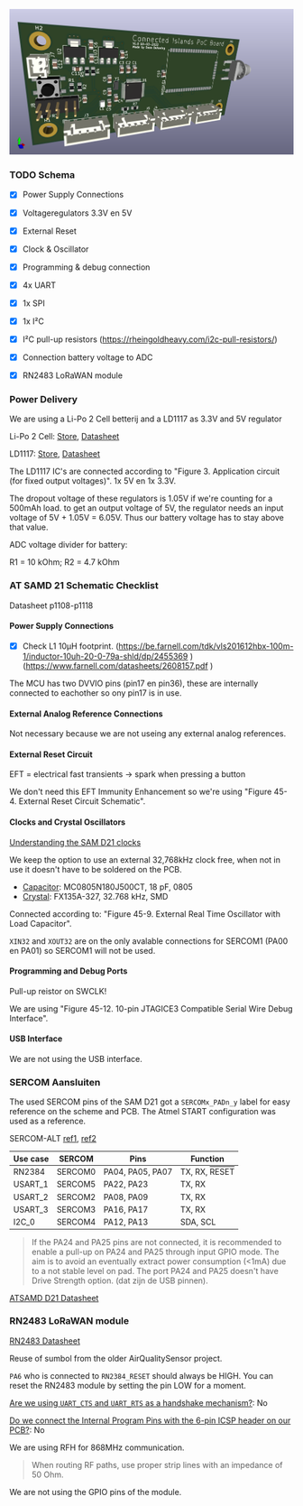 ![PCB](./ci-poc-board.png)


### TODO Schema

- [x] Power Supply Connections
- [x] Voltageregulators 3.3V en 5V
- [x] External Reset
- [x] Clock & Oscillator
- [x] Programming & debug connection
- [x] 4x UART
- [x] 1x SPI
- [x] 1x I²C
- [x] I²C pull-up resistors (https://rheingoldheavy.com/i2c-pull-resistors/)
- [x] Connection battery voltage to ADC
- [x] RN2483 LoRaWAN module


### Power Delivery

We are using a Li-Po 2 Cell betterij and a LD1117 as 3.3V and 5V regulator

Li-Po 2 Cell: [Store](https://www.conrad.be/p/conrad-energy-lipo-accupack-74-v-2400-mah-aantal-cellen-2-20-c-softcase-xt60-1344133), [Datasheet](https://asset.conrad.com/media10/add/160267/c1/-/en/001344133SD01/veiligheidsvoorschriften-1344133-conrad-energy-lipo-accupack-74-v-2400-mah-aantal-cellen-2-20-c-softcase-xt60.pdf)

LD1117: [Store](https://www.conrad.be/p/stmicroelectronics-ld1117av33-spanningsregelaar-lineair-to-220ab-positief-vast-1-a-1184973), [Datasheet](https://asset.conrad.com/media10/add/160267/c1/-/en/001184973DS01/datablad-1184973-stmicroelectronics-ld1117av33-spanningsregelaar-lineair-to-220ab-positief-vast-1-a.pdf)

The LD1117 IC's are connected according to "Figure 3. Application circuit (for fixed output voltages)". 1x 5V en 1x 3.3V.

The dropout voltage of these regulators is 1.05V if we're counting for a 500mAh load. to get an output voltage of 5V, the regulator needs an input voltage of 5V + 1.05V = 6.05V. Thus our battery voltage has to stay above that value.


ADC voltage divider for battery:

R1 = 10 kOhm; R2 = 4.7 kOhm


### AT SAMD 21 Schematic Checklist

Datasheet p1108-p1118


#### Power Supply Connections

- [x] Check L1 10µH footprint. (https://be.farnell.com/tdk/vls201612hbx-100m-1/inductor-10uh-20-0-79a-shld/dp/2455369 ) (https://www.farnell.com/datasheets/2608157.pdf )

The MCU has two DVVIO pins (pin17 en pin36), these are internally connected to eachother so ony pin17 is in use.


#### External Analog Reference Connections

Not necessary because we are not useing any external analog references.


#### External Reset Circuit

EFT = electrical fast transients -> spark when pressing a button

We don't need this EFT Immunity Enhancement so we're using "Figure 45-4. External Reset Circuit Schematic".


#### Clocks and Crystal Oscillators

[Understanding the SAM D21 clocks](https://blog.thea.codes/understanding-the-sam-d21-clocks/)

We keep the option to use an external 32,768kHz clock free, when not in use it doesn't have to be soldered on the PCB.

- [Capacitor](https://be.farnell.com/multicomp/mc0805n180j500ct/cap-18pf-50v-5-c0g-np0-0805/dp/1759194): MC0805N180J500CT, 18 pF, 0805
- [Crystal](https://be.farnell.com/fox-electronics/fx135a-327/crystal-32-768khz-12-5pf-smd/dp/2064037): FX135A-327, 32.768 kHz, SMD

Connected according to: "Figure 45-9. External Real Time Oscillator with Load Capacitor".

`XIN32` and `XOUT32` are on the only avalable connections for SERCOM1 (PA00 en PA01) so SERCOM1 will not be used.

#### Programming and Debug Ports


Pull-up reistor on SWCLK!

We are using "Figure 45-12. 10-pin JTAGICE3 Compatible Serial Wire Debug Interface".


#### USB Interface

We are not using the USB interface.


### SERCOM Aansluiten

The used SERCOM pins of the SAM D21 got a `SERCOMx_PADn_y` label for easy reference on the scheme and PCB. The Atmel START configuration was used as a reference.

SERCOM-ALT [ref1](https://microchipsupport.force.com/s/article/SERCOM-muxing-on-SAM-D-L-C-devices), [ref2](https://learn.adafruit.com/using-atsamd21-sercom-to-add-more-spi-i2c-serial-ports/muxing-it-up)

| Use case | SERCOM  | Pins           | Function                                                     |
| ------- | ------- | ---------------- | ----------------------------------------------------------- |
| RN2384  | SERCOM0 | PA04, PA05, PA07 | TX, RX, <span style="text-decoration:overline">RESET</span> |
| USART_1 | SERCOM5 | PA22, PA23       | TX, RX                                                      |
| USART_2 | SERCOM2 | PA08, PA09       | TX, RX                                                      |
| USART_3 | SERCOM3 | PA16, PA17       | TX, RX                                                      |
| I2C_0   | SERCOM4 | PA12, PA13       | SDA, SCL                                                    |

> If the PA24 and PA25 pins are not connected, it is recommended to enable a pull-up on PA24 and PA25 through input GPIO mode. The aim is to avoid an eventually extract power consumption (<1mA) due to a not stable level on pad. The port PA24 and PA25 doesn't have Drive Strength option. (dat zijn de USB pinnen). 

[ATSAMD D21 Datasheet](https://ww1.microchip.com/downloads/en/DeviceDoc/SAM-D21DA1-Family-Data-Sheet-DS40001882G.pdf)


### RN2483 LoRaWAN module

[RN2483 Datasheet](https://ww1.microchip.com/downloads/en/DeviceDoc/RN2483-Low-Power-Long-Range-LoRa-Technology-Transceiver-Module-DS50002346F.pdf) 

Reuse of sumbol from the older AirQualitySensor project.

`PA6` who is connected to `RN2384_RESET` should always be HIGH. You can reset the RN2483 module by setting the pin LOW for a moment.

<u>Are we using `UART_CTS` and `UART_RTS` as a handshake mechanism?</u>: No

<u>Do we connect the Internal Program Pins with the 6-pin ICSP header on our PCB?</u>: No

We are using RFH for 868MHz communication.

> When routing RF paths, use proper strip lines with an impedance of 50 Ohm.

We are not using the GPIO pins of the module.
